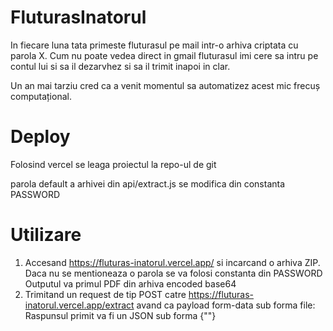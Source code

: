 # FluturasInatorul
 In fiecare luna tata primeste fluturasul pe mail intr-o arhiva criptata cu parola X. Cum nu poate vedea direct in gmail fluturasul imi cere sa intru pe contul lui si sa il dezarvhez si sa il trimit inapoi in clar. 
 
 Un an mai tarziu cred ca a venit momentul sa automatizez acest mic frecuș computațional.

# Deploy

 Folosind vercel se leaga proiectul la repo-ul de git
 
 parola default a arhivei din api/extract.js se modifica din constanta PASSWORD

# Utilizare
1. Accesand https://fluturas-inatorul.vercel.app/ si incarcand o arhiva ZIP. Daca nu se mentioneaza o parola se va folosi constanta din PASSWORD Outputul va primul PDF din arhiva encoded base64
2. Trimitand un request de tip POST catre https://fluturas-inatorul.vercel.app/extract avand ca payload form-data sub forma
   file: <fisier> 
Raspunsul primit va fi un JSON sub forma
  {"<fisier PDF encoded as base64>"}
